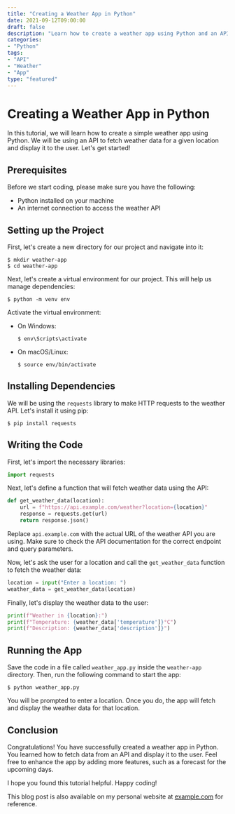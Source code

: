```yaml
--- 
title: "Creating a Weather App in Python"
date: 2021-09-12T09:00:00
draft: false
description: "Learn how to create a weather app using Python and an API"
categories: 
- "Python"
tags: 
- "API"
- "Weather"
- "App"
type: "featured"
---
```


# Creating a Weather App in Python

In this tutorial, we will learn how to create a simple weather app using Python. We will be using an API to fetch weather data for a given location and display it to the user. Let's get started!

## Prerequisites

Before we start coding, please make sure you have the following:

- Python installed on your machine
- An internet connection to access the weather API

## Setting up the Project

First, let's create a new directory for our project and navigate into it:

```
$ mkdir weather-app
$ cd weather-app
```

Next, let's create a virtual environment for our project. This will help us manage dependencies:

```
$ python -m venv env
```

Activate the virtual environment:

- On Windows:
  ```
  $ env\Scripts\activate
  ```

- On macOS/Linux:
  ```
  $ source env/bin/activate
  ```

## Installing Dependencies

We will be using the `requests` library to make HTTP requests to the weather API. Let's install it using pip:

```
$ pip install requests
```

## Writing the Code

First, let's import the necessary libraries:

```python
import requests
```

Next, let's define a function that will fetch weather data using the API:

```python
def get_weather_data(location):
    url = f"https://api.example.com/weather?location={location}"
    response = requests.get(url)
    return response.json()
```

Replace `api.example.com` with the actual URL of the weather API you are using. Make sure to check the API documentation for the correct endpoint and query parameters.

Now, let's ask the user for a location and call the `get_weather_data` function to fetch the weather data:

```python
location = input("Enter a location: ")
weather_data = get_weather_data(location)
```

Finally, let's display the weather data to the user:

```python
print(f"Weather in {location}:")
print(f"Temperature: {weather_data['temperature']}°C")
print(f"Description: {weather_data['description']}")
```

## Running the App

Save the code in a file called `weather_app.py` inside the `weather-app` directory. Then, run the following command to start the app:

```
$ python weather_app.py
```

You will be prompted to enter a location. Once you do, the app will fetch and display the weather data for that location.

## Conclusion

Congratulations! You have successfully created a weather app in Python. You learned how to fetch data from an API and display it to the user. Feel free to enhance the app by adding more features, such as a forecast for the upcoming days.

I hope you found this tutorial helpful. Happy coding!

This blog post is also available on my personal website at [example.com](https://example.com/tutorial) for reference.
